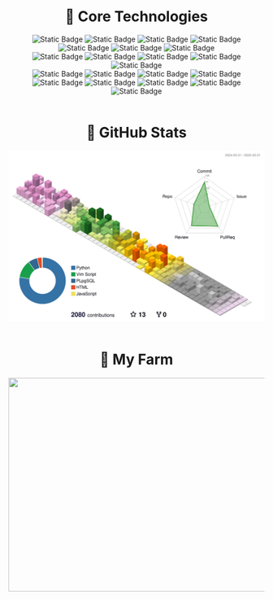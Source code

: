 <div>
  <div align="center">
    <h1>🚀 Core Technologies</h1>
    <div>
      <img alt="Static Badge" src="https://img.shields.io/badge/Python-3776AB?logo=python&logoColor=white&style=for-the-badge">
      <img alt="Static Badge" src="https://img.shields.io/badge/Django-092E20?logo=django&logoColor=white&style=for-the-badge">
      <img alt="Static Badge" src="https://img.shields.io/badge/Swagger-85EA2D?logo=swagger&logoColor=black&style=for-the-badge">
      <img alt="Static Badge" src="https://img.shields.io/badge/Celery-37814A?logo=celery&logoColor=white&style=for-the-badge">
      <br/>
      <img alt="Static Badge" src="https://img.shields.io/badge/PostgreSQL-4169E1?logo=postgresql&logoColor=white&style=for-the-badge">
      <img alt="Static Badge" src="https://img.shields.io/badge/MongoDB-47A248?logo=mongodb&logoColor=white&style=for-the-badge">
      <img alt="Static Badge" src="https://img.shields.io/badge/Redis-FF4438?logo=redis&logoColor=white&style=for-the-badge">
      <br/>
      <img alt="Static Badge" src="https://img.shields.io/badge/Amazon%20Web%20Services-232F3E?logo=amazonwebservices&logoColor=white&style=for-the-badge">
      <img alt="Static Badge" src="https://img.shields.io/badge/EC2-FF9900?logo=amazonec2&logoColor=white&style=for-the-badge">
      <img alt="Static Badge" src="https://img.shields.io/badge/RDS-527FFF?logo=amazonrds&logoColor=white&style=for-the-badge">
      <img alt="Static Badge" src="https://img.shields.io/badge/DocumentDB-C925D1?logo=amazondocumentdb&logoColor=white&style=for-the-badge">
      <img alt="Static Badge" src="https://img.shields.io/badge/S3-569A31?logo=amazons3&logoColor=white&style=for-the-badge">
      <br/>
      <img alt="Static Badge" src="https://img.shields.io/badge/NGINX-009639?logo=nginx&logoColor=white&style=for-the-badge">
      <img alt="Static Badge" src="https://img.shields.io/badge/Gunicorn-499848?logo=gunicorn&logoColor=white&style=for-the-badge">
      <img alt="Static Badge" src="https://img.shields.io/badge/Linux-FCC624?logo=linux&logoColor=black&style=for-the-badge">
      <img alt="Static Badge" src="https://img.shields.io/badge/Ubuntu-E95420?logo=ubuntu&logoColor=white&style=for-the-badge">
      <br/>
      <img alt="Static Badge" src="https://img.shields.io/badge/Git-F05032?logo=git&logoColor=white&style=for-the-badge">
      <img alt="Static Badge" src="https://img.shields.io/badge/GitHub-181717?logo=github&logoColor=white&style=for-the-badge">
      <img alt="Static Badge" src="https://img.shields.io/badge/Jira-0052CC?logo=jira&logoColor=white&style=for-the-badge">
      <img alt="Static Badge" src="https://img.shields.io/badge/Notion-000000?logo=notion&logoColor=white&style=for-the-badge">
      <img alt="Static Badge" src="https://img.shields.io/badge/Slack-4A154B?logo=slack&logoColor=white&style=for-the-badge">
    </div>
  </div>

  <br/>

  <div align="center">
    <h1>📌 GitHub Stats</h1>
    <img src="./profile-3d-contrib/profile-season-animate.svg" />
  </div>

  <br/>

  <div align="center">
    <h1>🏡 My Farm</h1>
    <a href="https://github.com/Jiseoup/">
      <img
        src="https://render.gitanimals.org/farms/Jiseoup"
        width="1280"
        height="420"
      />
    </a>
  </div>
</div>
